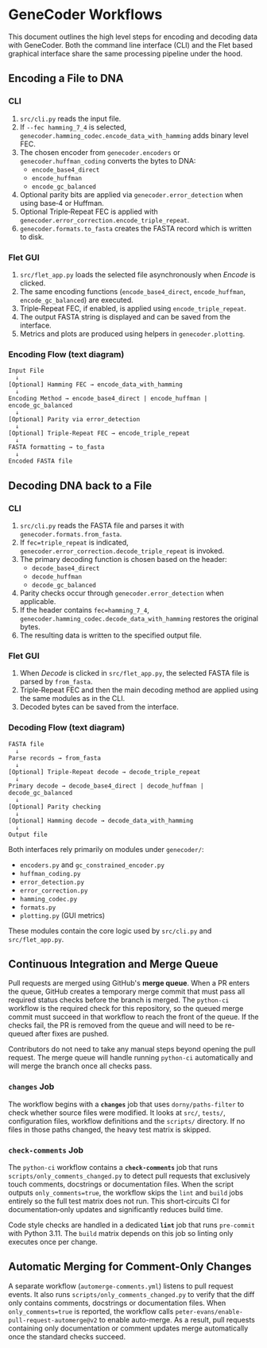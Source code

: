 # GeneCoder Workflows

This document outlines the high level steps for encoding and decoding data with GeneCoder. Both the command line interface (CLI) and the Flet based graphical interface share the same processing pipeline under the hood.

## Encoding a File to DNA

### CLI
1. `src/cli.py` reads the input file.
2. If `--fec hamming_7_4` is selected, `genecoder.hamming_codec.encode_data_with_hamming` adds binary level FEC.
3. The chosen encoder from `genecoder.encoders` or `genecoder.huffman_coding` converts the bytes to DNA:
   - `encode_base4_direct`
   - `encode_huffman`
   - `encode_gc_balanced`
4. Optional parity bits are applied via `genecoder.error_detection` when using base‑4 or Huffman.
5. Optional Triple‑Repeat FEC is applied with `genecoder.error_correction.encode_triple_repeat`.
6. `genecoder.formats.to_fasta` creates the FASTA record which is written to disk.

### Flet GUI
1. `src/flet_app.py` loads the selected file asynchronously when *Encode* is clicked.
2. The same encoding functions (`encode_base4_direct`, `encode_huffman`, `encode_gc_balanced`) are executed.
3. Triple‑Repeat FEC, if enabled, is applied using `encode_triple_repeat`.
4. The output FASTA string is displayed and can be saved from the interface.
5. Metrics and plots are produced using helpers in `genecoder.plotting`.

### Encoding Flow (text diagram)
```
Input File
  ↓
[Optional] Hamming FEC → encode_data_with_hamming
  ↓
Encoding Method → encode_base4_direct | encode_huffman | encode_gc_balanced
  ↓
[Optional] Parity via error_detection
  ↓
[Optional] Triple‑Repeat FEC → encode_triple_repeat
  ↓
FASTA formatting → to_fasta
  ↓
Encoded FASTA file
```

## Decoding DNA back to a File

### CLI
1. `src/cli.py` reads the FASTA file and parses it with `genecoder.formats.from_fasta`.
2. If `fec=triple_repeat` is indicated, `genecoder.error_correction.decode_triple_repeat` is invoked.
3. The primary decoding function is chosen based on the header:
   - `decode_base4_direct`
   - `decode_huffman`
   - `decode_gc_balanced`
4. Parity checks occur through `genecoder.error_detection` when applicable.
5. If the header contains `fec=hamming_7_4`, `genecoder.hamming_codec.decode_data_with_hamming` restores the original bytes.
6. The resulting data is written to the specified output file.

### Flet GUI
1. When *Decode* is clicked in `src/flet_app.py`, the selected FASTA file is parsed by `from_fasta`.
2. Triple‑Repeat FEC and then the main decoding method are applied using the same modules as in the CLI.
3. Decoded bytes can be saved from the interface.

### Decoding Flow (text diagram)
```
FASTA file
  ↓
Parse records → from_fasta
  ↓
[Optional] Triple‑Repeat decode → decode_triple_repeat
  ↓
Primary decode → decode_base4_direct | decode_huffman | decode_gc_balanced
  ↓
[Optional] Parity checking
  ↓
[Optional] Hamming decode → decode_data_with_hamming
  ↓
Output file
```

Both interfaces rely primarily on modules under `genecoder/`:
- `encoders.py` and `gc_constrained_encoder.py`
- `huffman_coding.py`
- `error_detection.py`
- `error_correction.py`
- `hamming_codec.py`
- `formats.py`
- `plotting.py` (GUI metrics)

These modules contain the core logic used by `src/cli.py` and `src/flet_app.py`.

## Continuous Integration and Merge Queue

Pull requests are merged using GitHub's **merge queue**. When a PR enters the
queue, GitHub creates a temporary merge commit that must pass all required
status checks before the branch is merged. The `python-ci` workflow is the
required check for this repository, so the queued merge commit must succeed in
that workflow to reach the front of the queue. If the checks fail, the PR is
removed from the queue and will need to be re-queued after fixes are pushed.

Contributors do not need to take any manual steps beyond opening the pull
request. The merge queue will handle running `python-ci` automatically and will
merge the branch once all checks pass.

### `changes` Job

The workflow begins with a **`changes`** job that uses
`dorny/paths-filter` to check whether source files were modified. It looks at
`src/`, `tests/`, configuration files, workflow definitions and the `scripts/`
directory. If no files in those paths changed, the heavy test matrix is
skipped.

### `check-comments` Job

The `python-ci` workflow contains a **`check-comments`** job that runs
`scripts/only_comments_changed.py` to detect pull requests that exclusively
touch comments, docstrings or documentation files. When the script outputs
`only_comments=true`, the workflow skips the `lint` and `build` jobs entirely so
the full test matrix does not run. This short‑circuits CI for
documentation‑only updates and significantly reduces build time.

Code style checks are handled in a dedicated **`lint`** job that runs
`pre-commit` with Python 3.11. The `build` matrix depends on this job so
linting only executes once per change.


## Automatic Merging for Comment-Only Changes

A separate workflow (`automerge-comments.yml`) listens to pull request events. It
also runs `scripts/only_comments_changed.py` to verify that the diff only
contains comments, docstrings or documentation files. When `only_comments=true`
is reported, the workflow calls
`peter-evans/enable-pull-request-automerge@v2` to enable auto-merge. As a
result, pull requests containing only documentation or comment updates merge
automatically once the standard checks succeed.

